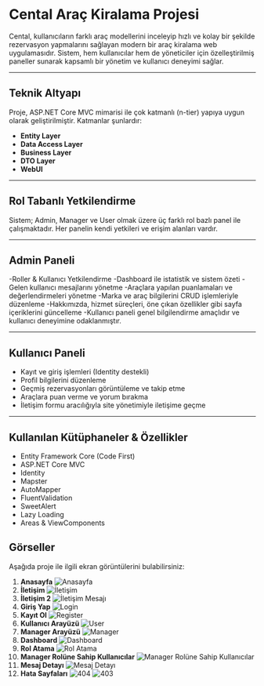 # Cental Araç Kiralama Projesi

Cental, kullanıcıların farklı araç modellerini inceleyip hızlı ve kolay bir şekilde rezervasyon yapmalarını sağlayan modern bir araç kiralama web uygulamasıdır. Sistem, hem kullanıcılar hem de yöneticiler için özelleştirilmiş paneller sunarak kapsamlı bir yönetim ve kullanıcı deneyimi sağlar.

---

## Teknik Altyapı  
Proje, ASP.NET Core MVC mimarisi ile çok katmanlı (n-tier) yapıya uygun olarak geliştirilmiştir. Katmanlar şunlardır:
- **Entity Layer**  
- **Data Access Layer**  
- **Business Layer**  
- **DTO Layer**  
- **WebUI**  

---
## Rol Tabanlı Yetkilendirme

Sistem; Admin, Manager ve User olmak üzere üç farklı rol bazlı panel ile çalışmaktadır. Her panelin kendi yetkileri ve erişim alanları vardır.

---

## Admin Paneli
-Roller & Kullanıcı Yetkilendirme
-Dashboard ile istatistik ve sistem özeti
-Gelen kullanıcı mesajlarını yönetme
-Araçlara yapılan puanlamaları ve değerlendirmeleri yönetme
-Marka ve araç bilgilerini CRUD işlemleriyle düzenleme
-Hakkımızda, hizmet süreçleri, öne çıkan özellikler gibi sayfa içeriklerini güncelleme
-Kullanıcı paneli genel bilgilendirme amaçlıdır ve kullanıcı deneyimine odaklanmıştır.  

---

## Kullanıcı Paneli
- Kayıt ve giriş işlemleri (Identity destekli)
- Profil bilgilerini düzenleme
- Geçmiş rezervasyonları görüntüleme ve takip etme
- Araçlara puan verme ve yorum bırakma
- İletişim formu aracılığıyla site yönetimiyle iletişime geçme

---

## Kullanılan Kütüphaneler & Özellikler
- Entity Framework Core (Code First)
- ASP.NET Core MVC
- Identity
- Mapster
- AutoMapper
- FluentValidation
- SweetAlert
- Lazy Loading
- Areas & ViewComponents

## Görseller  
Aşağıda proje ile ilgili ekran görüntülerini bulabilirsiniz:  

1) **Anasayfa**
   ![Anasayfa](https://github.com/user-attachments/assets/d6d34271-9fec-4689-a51e-22f309545c49)
2) **İletişim**
  ![İletişim](https://github.com/user-attachments/assets/14106ced-1695-4400-b351-abcbec914303)
3) **İletişim 2**
  ![İletişim Mesajı](https://github.com/user-attachments/assets/20705d10-9359-4bf3-8e30-1e30213b52d9)
3) **Giriş Yap**
   ![Login](https://github.com/user-attachments/assets/e0087c3f-6ddd-4adb-b365-52e95223336e)
4) **Kayıt Ol**
  ![Register](https://github.com/user-attachments/assets/9e53269f-1972-4e42-8cfe-28c5cdcf1311)
5) **Kullanıcı Arayüzü**
![User](https://github.com/user-attachments/assets/700cff3f-4d32-4aec-86cb-3abfa0753a3e)
6) **Manager Arayüzü**
  ![Manager](https://github.com/user-attachments/assets/433c3e63-a5c3-455c-9fc4-294834155c3f)
7) **Dashboard**
  ![Dashboard](https://github.com/user-attachments/assets/06a8a04b-bfa6-436a-acb5-f9c015a48c76)
8) **Rol Atama**
![Rol Atama](https://github.com/user-attachments/assets/4eede1e0-a860-40ab-95fd-653b01c15a03)
9) **Manager Rolüne Sahip Kullanıcılar**
![Manager Rolüne Sahip Kullanıcılar](https://github.com/user-attachments/assets/e1867878-7a5b-4969-9e2b-c6d5968d7ad1)
10) **Mesaj Detayı**
   ![Mesaj Detayı](https://github.com/user-attachments/assets/1756c058-467e-4bca-9f8d-75ec2f891f20)
12) **Hata Sayfaları**
  ![404](https://github.com/user-attachments/assets/0ed1038b-6bb6-4f67-b2bc-8cb7f27273bf)
  ![403](https://github.com/user-attachments/assets/7ec8af7b-aba9-4e2e-9a6a-f7f445e3dc6c)



   



   
